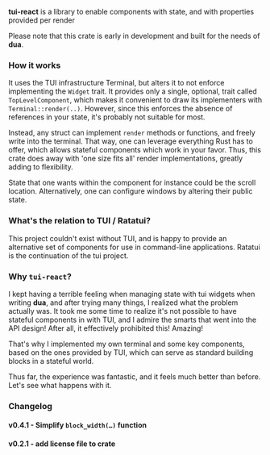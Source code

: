 **tui-react** is a library to enable components with state, and with properties provided per render

Please note that this crate is early in development and built for the needs of **dua**.

### How it works

It uses the TUI infrastructure Terminal, but alters it to not enforce implementing the `Widget` trait. 
It provides only a single, optional, trait called `TopLevelComponent`, which makes it convenient to
draw its implementers with `Terminal::render(..)`. However, since this enforces the absence of
references in your state, it's probably not suitable for most.

Instead, any struct can implement `render` methods or functions, and freely write into the terminal.
That way, one can leverage everything Rust has to offer, which allows stateful components which
work in your favor. Thus, this crate does away with 'one size fits all' render implementations,
greatly adding to flexibility.

State that one wants within the component for instance could be the scroll location. Alternatively,
one can configure windows by altering their public state.

### What's the relation to TUI / Ratatui?

This project couldn't exist without TUI, and is happy to provide an alternative set of components
for use in command-line applications. Ratatui is the continuation of the tui project.

### Why `tui-react`?

I kept having a terrible feeling when managing state with tui widgets when writing **dua**, and
after trying many things, I realized what the problem actually was. It took me some time to
realize it's not possible to have stateful components in with TUI, and I admire the smarts
that went into the API design! After all, it effectively prohibited this! Amazing!

That's why I implemented my own terminal and some key components, based on the ones provided
by TUI, which can serve as standard building blocks in a stateful world.

Thus far, the experience was fantastic, and it feels much better than before. Let's see what
happens with it.

### Changelog

#### v0.4.1 - Simplify `block_width(…)` function

#### v0.2.1 - add license file to crate
